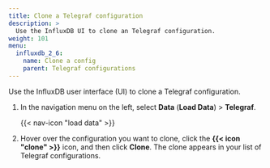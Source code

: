 ```yaml
---
title: Clone a Telegraf configuration
description: >
  Use the InfluxDB UI to clone an Telegraf configuration.
weight: 101
menu:
  influxdb_2_6:
    name: Clone a config
    parent: Telegraf configurations
---
```


Use the InfluxDB user interface (UI) to clone a Telegraf configuration.


1. In the navigation menu on the left, select **Data** (**Load Data**) > **Telegraf**.

    {{< nav-icon "load data" >}}

2. Hover over the configuration you want to clone, click the **{{< icon "clone" >}}**
   icon, and then click **Clone**.
   The clone appears in your list of Telegraf configurations.
